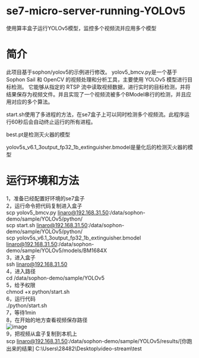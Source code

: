 # se7-micro-server-running-YOLOv5
使用算丰盒子运行YOLOv5模型，监控多个视频流并应用多个模型

# 简介
此项目基于sophon/yolov5的示例进行修改。
yolov5_bmcv.py是一个基于 Sophon Sail 和 OpenCV 的视频处理和分析工具，主要使用 YOLOv5 模型进行目标检测。
它能够从指定的 RTSP 流中读取视频数据，进行实时的目标检测，并将结果保存为视频文件。并且实现了一个视频流被多个BModel串行的检测，并且应用对应的多个算法。
 
start.sh使用了多进程的方法，在se7盒子上可以同时检测多个视频流。此程序运行60秒后会自动终止运行的所有进程。  

best.pt是检测灭火器的模型  

yolov5s_v6.1_3output_fp32_1b_extinguisher.bmodel是量化后的检测灭火器的模型  

# 运行环境和方法

1，准备已经配置好环境的se7盒子   
2，运行命令把代码复制进入盒子  
scp yolov5_bmcv.py linaro@192.168.31.50:/data/sophon-demo/sample/YOLOv5/python/  
scp start.sh linaro@192.168.31.50:/data/sophon-demo/sample/YOLOv5/python/  
scp yolov5s_v6.1_3output_fp32_1b_extinguisher.bmodel linaro@192.168.31.50:/data/sophon-demo/sample/YOLOv5/models/BM1684X  
3，进入盒子  
ssh linaro@192.168.31.50  
4，进入路径  
cd /data/sophon-demo/sample/YOLOv5  
5，给予权限  
chmod +x python/start.sh  
6，运行代码  
./python/start.sh  
7，等待1min  
8，在开始的地方查看视频保存路径  
![image](https://github.com/YC2232/se7-micro-server-running-YOLOv5/assets/143778084/2b1ebdc9-89c6-4e98-967f-d727e838e2e3)  
9，把视频从盒子复制到本机上  
scp linaro@192.168.31.50:/data/sophon-demo/sample/YOLOv5/results/[你跑出来的结果] C:\Users\28482\Desktop\video-stream\test  








